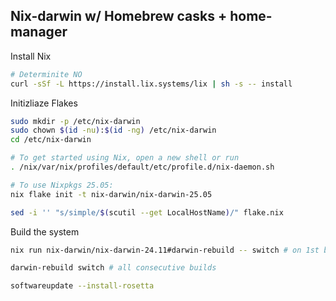 ## Nix-darwin w/ Homebrew casks + home-manager

Install Nix
```bash
# Determinite NO
curl -sSf -L https://install.lix.systems/lix | sh -s -- install
```

Initizliaze Flakes
```bash
sudo mkdir -p /etc/nix-darwin
sudo chown $(id -nu):$(id -ng) /etc/nix-darwin
cd /etc/nix-darwin

# To get started using Nix, open a new shell or run
. /nix/var/nix/profiles/default/etc/profile.d/nix-daemon.sh

# To use Nixpkgs 25.05:
nix flake init -t nix-darwin/nix-darwin-25.05

sed -i '' "s/simple/$(scutil --get LocalHostName)/" flake.nix
```

Build the system
```bash
nix run nix-darwin/nix-darwin-24.11#darwin-rebuild -- switch # on 1st build

darwin-rebuild switch # all consecutive builds

softwareupdate --install-rosetta
```

